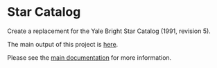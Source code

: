 # Star Catalog
Create a replacement for the Yale Bright Star Catalog (1991, revision 5).

The main output of this project is <a href='https://github.com/johanley/star-catalog/tree/master/catalogs/output/open-source-bsc'>here</a>.

Please see the <a href='https://johanley.github.io/star-catalog/'>main documentation</a> for more information.

